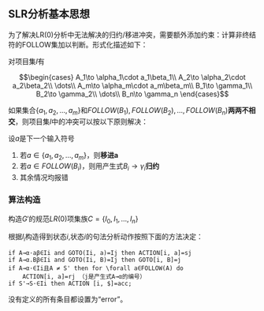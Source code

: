 ## SLR分析基本思想

为了解决LR(0)分析中无法解决的归约/移进冲突，需要额外添加约束：计算非终结符的FOLLOW集加以判断。形式化描述如下：

对项目集$I$有

$$\begin{cases}
    A_1\to \alpha_1\cdot a_1\beta_1\\
    A_2\to \alpha_2\cdot a_2\beta_2\\
    \dots\\
    A_m\to \alpha_m\cdot a_m\beta_m\\
    B_1\to \gamma_1\\
    B_2\to \gamma_2\\
    \dots\\
    B_n\to \gamma_n
\end{cases}$$

如果集合$\{a_1, a_2, …, a_m\}$和$FOLLOW(B_1), FOLLOW(B_2),…,FOLLOW(B_n)$**两两不相交**，则项目集$I$中的冲突可以按以下原则解决： 

设$a$是下一个输入符号

1. 若$a\in \{a_1,a_2,\dots,a_m\}$，则**移进a**
2. 若$a\in FOLLOW(B_i)$，则用产生式$B_i\to\gamma_i$**归约**
3. 其余情况均报错

### 算法构造

构造$G'$的规范$LR(0)$项集族$C = \{ I_0, I_1, … , I_n\}$

根据$I_i$构造得到状态$i$,状态$i$的句法分析动作按照下面的方法决定：

```
if A→α·aβ∈Ii and GOTO(Ii, a)=Ij then ACTION[i, a]=sj
if A→α.Bβ∈Ii and GOTO(Ii, B)=Ij then GOTO[i, B]=j 
if A→α·∈Ii且A ≠ S' then for \forall a∈FOLLOW(A) do 
    ACTION[i, a]=rj （j是产生式A→α的编号）
if S'→S·∈Ii then ACTION [i, $]=acc;
```

没有定义的所有条目都设置为“error”。

